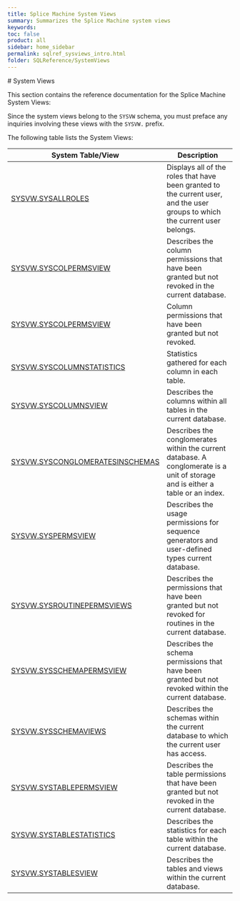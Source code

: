 ```yaml
---
title: Splice Machine System Views
summary: Summarizes the Splice Machine system views
keywords:
toc: false
product: all
sidebar: home_sidebar
permalink: sqlref_sysviews_intro.html
folder: SQLReference/SystemViews
---
```

<section>
<div class="TopicContent" data-swiftype-index="true" markdown="1">
# System Views

This section contains the reference documentation for the Splice Machine
System Views:

Since the system views belong to the `SYSVW` schema, you must preface any
inquiries involving these views with the `SYSVW.` prefix.

The following table lists the System Views:

<table summary="Summary table with links to and descriptions of system views">
    <col />
    <col />
    <thead>
        <tr>
            <th>System Table/View</th>
            <th>Description</th>
        </tr>
    </thead>
    <tbody>
        <tr>
            <td class="CodeFont"><a href="sqlref_sysviews_sysallroles.html">SYSVW.SYSALLROLES</a></td>
            <td>Displays all of the roles that have been granted to the current user, and the user groups to which the current user belongs.</td>
        </tr>
        <tr>
            <td class="CodeFont"><a href="sqlref_sysviews_syscolpermsview.html">SYSVW.SYSCOLPERMSVIEW</a></td>
            <td>Describes the column permissions that have been granted but not revoked in the current database.</td>
        </tr>
        <tr>
            <td class="CodeFont"><a href="sqlref_sysviews_syscolpermviews.html">SYSVW.SYSCOLPERMSVIEW</a>
            </td>
            <td>Column permissions that have been granted but not revoked.</td>
        </tr>
        <tr>
            <td class="CodeFont"><a href="sqlref_sysviews_syscolumnstats.html">SYSVW.SYSCOLUMNSTATISTICS</a></td>
            <td>Statistics gathered for each column in each table.</td>
        </tr>
        <tr>
            <td class="CodeFont"><a href="sqlref_sysviews_syscolumns.html">SYSVW.SYSCOLUMNSVIEW</a>
            </td>
            <td>Describes the columns within all tables in the current database.</td>
        </tr>
        <tr>
            <td class="CodeFont"><a href="sqlref_sysviews_sysconglomeratesinschemas.html">SYSVW.SYSCONGLOMERATESINSCHEMAS</a>
            </td>
            <td>Describes the conglomerates within the current database. A conglomerate is a unit of storage and is either a table or an index.</td>
        </tr>
        <tr>
            <td class="CodeFont"><a href="sqlref_sysviews_syspermsview.html">SYSVW.SYSPERMSVIEW</a></td>
            <td>Describes the usage permissions for sequence
            generators and user-defined types current database.</td>
        </tr>
        <tr>
            <td class="CodeFont"><a href="sqlref_sysviews_sysroutinepermsview.html">SYSVW.SYSROUTINEPERMSVIEWS</a></td>
            <td>Describes the permissions that have been granted but not revoked for routines in the current database.</td>
        </tr>
        <tr>
            <td class="CodeFont"><a href="sqlref_sysviews_sysschemapermsview.html">SYSVW.SYSSCHEMAPERMSVIEW</a></td>
            <td>Describes the schema permissions that have been granted but not revoked within the current
            database.</td>
        </tr>
        <tr>
            <td class="CodeFont"><a href="sqlref_sysviews_sysschemaviews.html">SYSVW.SYSSCHEMAVIEWS</a></td>
            <td>Describes the schemas within the current database to which the current user has access.</td>
        </tr>
        <tr>
            <td class="CodeFont"><a href="sqlref_sysviews_systablepermsview.html">SYSVW.SYSTABLEPERMSVIEW</a></td>
            <td>Describes the table permissions that have been granted but not revoked in the current database.</td>
        </tr>
        <tr>
            <td class="CodeFont"><a href="sqlref_sysviews_systablestats.html">SYSVW.SYSTABLESTATISTICS</a></td>
            <td>Describes the statistics for each table within the current database.</td>
        </tr>
        <tr>
            <td class="CodeFont"><a href="sqlref_sysviews_systablesview.html">SYSVW.SYSTABLESVIEW</a></td>
            <td>Describes the tables and views within the current database.</td>
        </tr>
    </tbody>
</table>

</div>
</section>

